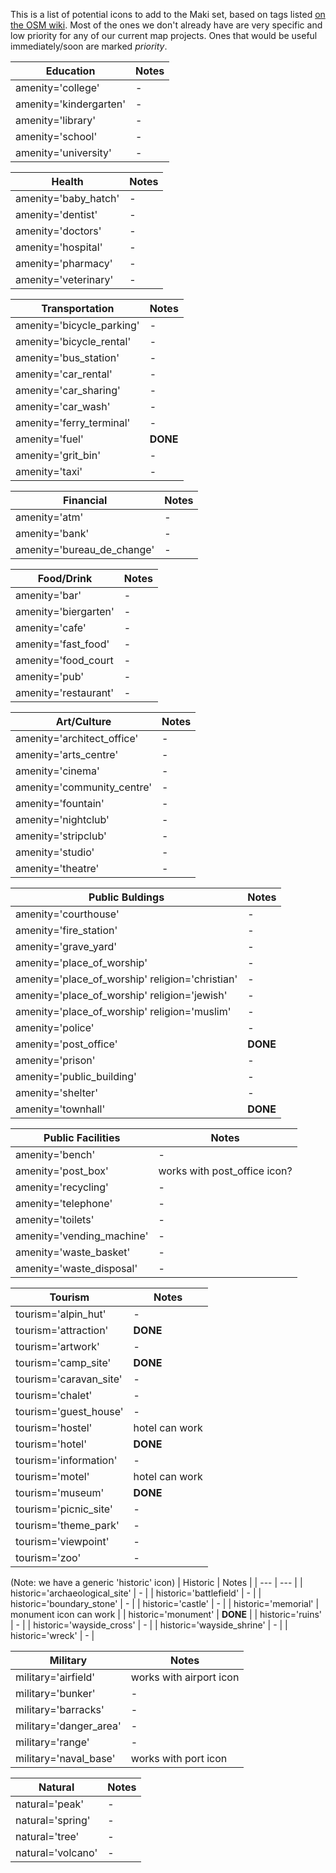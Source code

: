 This is a list of potential icons to add to the Maki set, based on tags listed [on the OSM wiki](http://wiki.openstreetmap.org/wiki/Map_Features). Most of the ones we don't already have are very specific and low priority for any of our current map projects. Ones that would be useful immediately/soon are marked *priority*.

| Education | Notes |
| --- | --- |
| amenity='college' | - |
| amenity='kindergarten' | - |
| amenity='library' | - |
| amenity='school' | - |
| amenity='university' | - |

| Health | Notes |
| --- | --- |
| amenity='baby_hatch' | - |
| amenity='dentist' | - |
| amenity='doctors' | - |
| amenity='hospital' | - |
| amenity='pharmacy' | - |
| amenity='veterinary' | - |

| Transportation | Notes |
| --- | --- |
| amenity='bicycle_parking' | - |
| amenity='bicycle_rental' | - |
| amenity='bus_station' | - |
| amenity='car_rental' | - |
| amenity='car_sharing' | - |
| amenity='car_wash' | - |
| amenity='ferry_terminal' | - |
| amenity='fuel' | **DONE** |
| amenity='grit_bin' | - |
| amenity='taxi' | - |

| Financial | Notes |
| --- | --- |
| amenity='atm' | - |
| amenity='bank' | - |
| amenity='bureau_de_change' | - |

| Food/Drink | Notes |
| --- | --- |
| amenity='bar' | - |
| amenity='biergarten' | - |
| amenity='cafe' | - |
| amenity='fast_food' | - |
| amenity='food_court | - |
| amenity='pub' | - |
| amenity='restaurant' | - | 

| Art/Culture | Notes |
| --- | --- |
| amenity='architect_office' | - |
| amenity='arts_centre' | - |
| amenity='cinema' | - |
| amenity='community_centre' | - |
| amenity='fountain' | - |
| amenity='nightclub' | - |
| amenity='stripclub' | - |
| amenity='studio' | - |
| amenity='theatre' | - |

| Public Buldings | Notes |
| --- | --- |
| amenity='courthouse' | - |
| amenity='fire_station' | - |
| amenity='grave_yard' | - |
| amenity='place_of_worship' | - |
| amenity='place_of_worship' religion='christian' | - |
| amenity='place_of_worship' religion='jewish' | - |
| amenity='place_of_worship' religion='muslim' | - |
| amenity='police' | - |
| amenity='post_office' | **DONE** |
| amenity='prison' | - |
| amenity='public_building' | - |
| amenity='shelter' | - |
| amenity='townhall' | **DONE** |

| Public Facilities | Notes |
| --- | --- |
| amenity='bench' | - |
| amenity='post_box' | works with post_office icon? |
| amenity='recycling' | - | 
| amenity='telephone' | - |
| amenity='toilets' | - |
| amenity='vending_machine' | - |
| amenity='waste_basket' | - |
| amenity='waste_disposal' | - |

| Tourism | Notes | 
| --- | --- |
| tourism='alpin_hut' | - |
| tourism='attraction' | **DONE** |
| tourism='artwork' | - |
| tourism='camp_site' | **DONE** |
| tourism='caravan_site' | - |
| tourism='chalet' | - |
| tourism='guest_house' | - |
| tourism='hostel' | hotel can work |
| tourism='hotel' | **DONE** |
| tourism='information' | - |
| tourism='motel' | hotel can work |
| tourism='museum' | **DONE** |
| tourism='picnic_site' | - |
| tourism='theme_park' | - |
| tourism='viewpoint' | - |
| tourism='zoo' | - |

(Note: we have a generic 'historic' icon)
| Historic | Notes | 
| --- | --- |
| historic='archaeological_site' | - |
| historic='battlefield' | - |
| historic='boundary_stone' | - |
| historic='castle' | - |
| historic='memorial' | monument icon can work |
| historic='monument' | **DONE** |
| historic='ruins' | - |
| historic='wayside_cross' | - |
| historic='wayside_shrine' | - |
| historic='wreck' | - |

| Military | Notes |
| --- | --- |
| military='airfield' | works with airport icon |
| military='bunker' | - |
| military='barracks' | - |
| military='danger_area' | - |
| military='range' | - |
| military='naval_base' | works with port icon |

| Natural | Notes |
| --- | --- |
| natural='peak' | - |
| natural='spring' | - |
| natural='tree' | - |
| natural='volcano' | - |